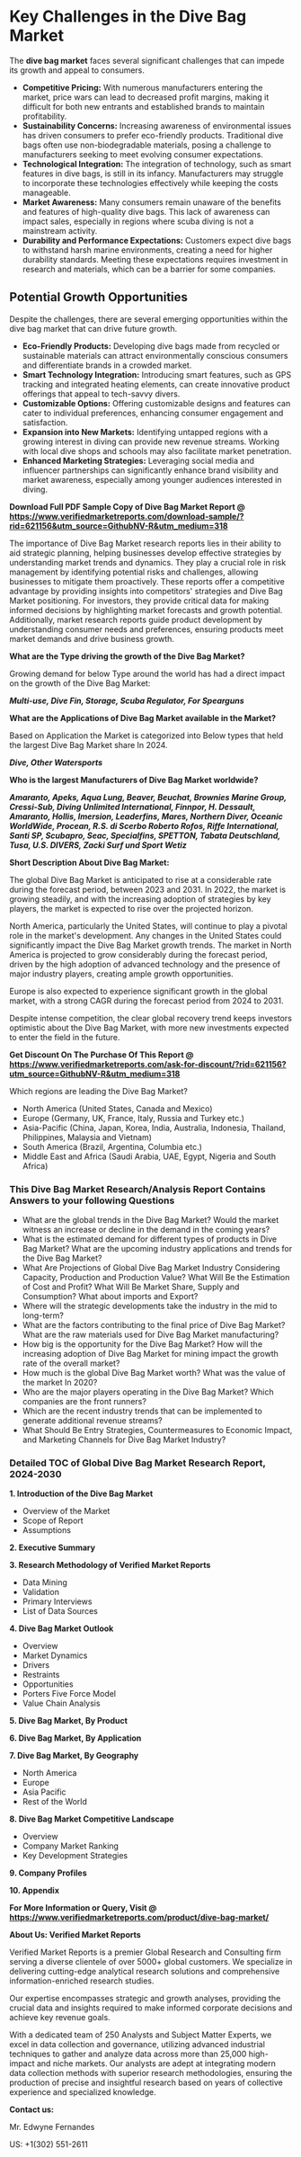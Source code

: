 <p class="">  <h1>Key Challenges in the Dive Bag Market</h1>  <p>    The <strong>dive bag market</strong> faces several significant challenges that can impede its growth and appeal to consumers.   </p>  <ul>    <li>      <strong>Competitive Pricing:</strong> With numerous manufacturers entering the market, price wars can lead to decreased profit margins, making it difficult for both new entrants and established brands to maintain profitability.    </li>    <li>      <strong>Sustainability Concerns:</strong> Increasing awareness of environmental issues has driven consumers to prefer eco-friendly products. Traditional dive bags often use non-biodegradable materials, posing a challenge to manufacturers seeking to meet evolving consumer expectations.    </li>    <li>      <strong>Technological Integration:</strong> The integration of technology, such as smart features in dive bags, is still in its infancy. Manufacturers may struggle to incorporate these technologies effectively while keeping the costs manageable.    </li>    <li>      <strong>Market Awareness:</strong> Many consumers remain unaware of the benefits and features of high-quality dive bags. This lack of awareness can impact sales, especially in regions where scuba diving is not a mainstream activity.    </li>    <li>      <strong>Durability and Performance Expectations:</strong> Customers expect dive bags to withstand harsh marine environments, creating a need for higher durability standards. Meeting these expectations requires investment in research and materials, which can be a barrier for some companies.    </li>  </ul>  <h2>Potential Growth Opportunities</h2>  <p>    Despite the challenges, there are several emerging opportunities within the dive bag market that can drive future growth.   </p>  <ul>    <li>      <strong>Eco-Friendly Products:</strong> Developing dive bags made from recycled or sustainable materials can attract environmentally conscious consumers and differentiate brands in a crowded market.    </li>    <li>      <strong>Smart Technology Integration:</strong> Introducing smart features, such as GPS tracking and integrated heating elements, can create innovative product offerings that appeal to tech-savvy divers.    </li>    <li>      <strong>Customizable Options:</strong> Offering customizable designs and features can cater to individual preferences, enhancing consumer engagement and satisfaction.    </li>    <li>      <strong>Expansion into New Markets:</strong> Identifying untapped regions with a growing interest in diving can provide new revenue streams. Working with local dive shops and schools may also facilitate market penetration.    </li>    <li>      <strong>Enhanced Marketing Strategies:</strong> Leveraging social media and influencer partnerships can significantly enhance brand visibility and market awareness, especially among younger audiences interested in diving.    </li>  </ul></p><p class=""><strong>Download Full PDF Sample Copy of Dive Bag Market Report @ <a href="https://www.verifiedmarketreports.com/download-sample/?rid=621156&utm_source=GithubNV-R&utm_medium=318" target="_blank">https://www.verifiedmarketreports.com/download-sample/?rid=621156&utm_source=GithubNV-R&utm_medium=318</a></strong></p><p>The importance of&nbsp;Dive Bag Market research reports lies in their ability to aid strategic planning, helping businesses develop effective strategies by understanding market trends and dynamics. They play a crucial role in risk management by identifying potential risks and challenges, allowing businesses to mitigate them proactively. These reports offer a competitive advantage by providing insights into competitors' strategies and Dive Bag Market positioning. For investors, they provide critical data for making informed decisions by highlighting market forecasts and growth potential. Additionally, market research reports guide product development by understanding consumer needs and preferences, ensuring products meet market demands and drive business growth.</p><p><strong>What are the&nbsp;Type driving the growth of the Dive Bag Market?</strong></p><p id="" class="">Growing demand for below Type around the world has had a direct impact on the growth of the Dive Bag Market:</p><p class=""><em><strong>Multi-use, Dive Fin, Storage, Scuba Regulator, For Spearguns</strong></em></p><p class=""><strong>What are the&nbsp;Applications&nbsp;of Dive Bag Market available in the Market?</strong></p><p id="" class="">Based on Application the Market is categorized into Below types that held the largest Dive Bag Market share In 2024.</p><p class=""><em><strong>Dive, Other Watersports</strong></em></p><p class=""><strong>Who is the largest Manufacturers of Dive Bag Market worldwide?</strong></p><p><em><strong>Amaranto, Apeks, Aqua Lung, Beaver, Beuchat, Brownies Marine Group, Cressi-Sub, Diving Unlimited International, Finnpor, H. Dessault, Amaranto, Hollis, Imersion, Leaderfins, Mares, Northern Diver, Oceanic WorldWide, Procean, R.S. di Scerbo Roberto Rofos, Riffe International, Santi SP, Scubapro, Seac, Specialfins, SPETTON, Tabata Deutschland, Tusa, U.S. DIVERS, Zacki Surf und Sport Wetiz</strong></em></p><p id="" class=""><strong>Short Description About Dive Bag Market:</strong></p><p>The global Dive Bag Market is anticipated to rise at a considerable rate during the forecast period, between 2023 and 2031. In 2022, the market is growing steadily, and with the increasing adoption of strategies by key players, the market is expected to rise over the projected horizon.</p><p>North America, particularly the United States, will continue to play a pivotal role in the market's development. Any changes in the United States could significantly impact the Dive Bag Market growth trends. The market in North America is projected to grow considerably during the forecast period, driven by the high adoption of advanced technology and the presence of major industry players, creating ample growth opportunities.</p><p>Europe is also expected to experience significant growth in the global market, with a strong CAGR during the forecast period from 2024 to 2031.</p><p>Despite intense competition, the clear global recovery trend keeps investors optimistic about the Dive Bag Market, with more new investments expected to enter the field in the future.</p><p id="" class=""><strong>Get Discount On The Purchase Of This Report @ <a href="https://www.verifiedmarketreports.com/ask-for-discount/?rid=621156?utm_source=GithubNV-R&utm_medium=318" target="_blank">https://www.verifiedmarketreports.com/ask-for-discount/?rid=621156?utm_source=GithubNV-R&utm_medium=318</a></strong></p><p class="">Which regions are leading the Dive Bag Market?</p><ul><li>North America (United States, Canada and Mexico)</li><li>Europe (Germany, UK, France, Italy, Russia and Turkey etc.)</li><li>Asia-Pacific (China, Japan, Korea, India, Australia, Indonesia, Thailand, Philippines, Malaysia and Vietnam)</li><li>South America (Brazil, Argentina, Columbia etc.)</li><li>Middle East and Africa (Saudi Arabia, UAE, Egypt, Nigeria and South Africa)</li></ul><h3 id="" class="">This Dive Bag Market Research/Analysis Report Contains Answers to your following Questions</h3><ul><li>What are the global trends in the Dive Bag Market? Would the market witness an increase or decline in the demand in the coming years?</li><li>What is the estimated demand for different types of products in Dive Bag Market? What are the upcoming industry applications and trends for the Dive Bag Market?</li><li>What Are Projections of Global Dive Bag Market Industry Considering Capacity, Production and Production Value? What Will Be the Estimation of Cost and Profit? What Will Be Market Share, Supply and Consumption? What about imports and Export?</li><li>Where will the strategic developments take the industry in the mid to long-term?</li><li>What are the factors contributing to the final price of Dive Bag Market? What are the raw materials used for Dive Bag Market manufacturing?</li><li>How big is the opportunity for the Dive Bag Market? How will the increasing adoption of Dive Bag Market for mining impact the growth rate of the overall market?</li><li>How much is the global Dive Bag Market worth? What was the value of the market In 2020?</li><li>Who are the major players operating in the Dive Bag Market? Which companies are the front runners?</li><li>Which are the recent industry trends that can be implemented to generate additional revenue streams?</li><li>What Should Be Entry Strategies, Countermeasures to Economic Impact, and Marketing Channels for Dive Bag Market Industry?</li></ul><h3 id="" class="">Detailed TOC of Global Dive Bag Market Research Report, 2024-2030</h3><p id="" class=""><strong>1. Introduction of the Dive Bag Market</strong></p><ul><li>Overview of the Market</li><li>Scope of Report</li><li>Assumptions</li></ul><p id="" class=""><strong>2. Executive Summary</strong></p><p id="" class=""><strong>3. Research Methodology of Verified Market Reports</strong></p><ul><li>Data Mining</li><li>Validation</li><li>Primary Interviews</li><li>List of Data Sources</li></ul><p id="" class=""><strong>4. Dive Bag Market Outlook</strong></p><ul><li>Overview</li><li>Market Dynamics</li><li>Drivers</li><li>Restraints</li><li>Opportunities</li><li>Porters Five Force Model</li><li>Value Chain Analysis</li></ul><p id="" class=""><strong>5. Dive Bag Market, By Product</strong></p><p id="" class=""><strong>6. Dive Bag Market, By Application</strong></p><p id="" class=""><strong>7. Dive Bag Market, By Geography</strong></p><ul><li>North America</li><li>Europe</li><li>Asia Pacific</li><li>Rest of the World</li></ul><p id="" class=""><strong>8. Dive Bag Market Competitive Landscape</strong></p><ul><li>Overview</li><li>Company Market Ranking</li><li>Key Development Strategies</li></ul><p id="" class=""><strong>9. Company Profiles</strong></p><p id="" class=""><strong>10. Appendix</strong></p><p id="" class=""><strong>For More Information or Query, Visit @ <a href="https://www.verifiedmarketreports.com/product/dive-bag-market/" target="_blank">https://www.verifiedmarketreports.com/product/dive-bag-market/</a></strong></p><p id="" class=""><strong>About Us: Verified Market Reports</strong></p><p id="" class="">Verified Market Reports is a premier Global Research and Consulting firm serving a diverse clientele of over 5000+ global customers. We specialize in delivering cutting-edge analytical research solutions and comprehensive information-enriched research studies.</p><p id="" class="">Our expertise encompasses strategic and growth analyses, providing the crucial data and insights required to make informed corporate decisions and achieve key revenue goals.</p><p id="" class="">With a dedicated team of 250 Analysts and Subject Matter Experts, we excel in data collection and governance, utilizing advanced industrial techniques to gather and analyze data across more than 25,000 high-impact and niche markets. Our analysts are adept at integrating modern data collection methods with superior research methodologies, ensuring the production of precise and insightful research based on years of collective experience and specialized knowledge.</p><p id="" class=""><strong>Contact us:</strong></p><p id="" class="">Mr. Edwyne Fernandes</p><p id="" class="">US: +1(302) 551-2611</p>
